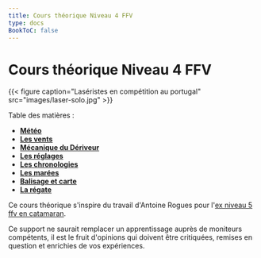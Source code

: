```yaml
---
title: Cours théorique Niveau 4 FFV
type: docs
BookToC: false
---
```

# Cours théorique Niveau 4 FFV

{{< figure caption="Laséristes en compétition au portugal" src="images/laser-solo.jpg" >}}

Table des matières :

- [**Météo**]({{<relref"/docs/meteorology">}})
- [**Les vents**]({{<relref"/docs/winds">}})
- [**Mécanique du Dériveur**]({{<relref"/docs/dinghy_mecanic">}})
- [**Les réglages**]({{<relref"/docs/settings">}})
- [**Les chronologies**]({{<relref"/docs/chronologies">}})
- [**Les marées**]({{<relref"/docs/tides">}})
- [**Balisage et carte**]({{<relref"/docs/buoyage_system_and_map">}})
- [**La régate**]({{<relref"/docs/regatta">}})

Ce cours théorique s'inspire du travail d'Antoine Rogues pour l'[ex niveau 5 ffv en catamaran](http://glenans.arogues.org/niveau5.pdf).

Ce support ne saurait remplacer un apprentissage auprès de moniteurs compétents, il est le fruit d'opinions qui doivent être critiquées, remises en question et enrichies de vos expériences.
